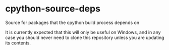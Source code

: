 # cpython-source-deps
Source for packages that the cpython build process depends on

It is currently expected that this will only be useful on Windows,
and in any case you should never need to clone this repository
unless you are updating its contents.
